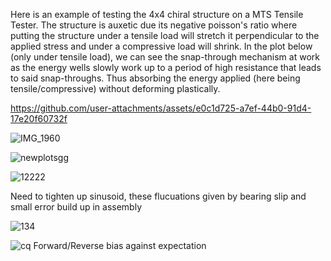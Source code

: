 Here is an example of testing the 4x4 chiral structure on a MTS Tensile Tester.
The structure is auxetic due its negative poisson's ratio where putting the structure under a tensile load will stretch it perpendicular to the applied stress and under a compressive load will shrink. In the plot below (only under tensile load), we can see the snap-through mechanism at work as the energy wells slowly work up to a period of high resistance that leads to said snap-throughs. Thus absorbing the energy applied (here being tensile/compressive) without deforming plastically.


https://github.com/user-attachments/assets/e0c1d725-a7ef-44b0-91d4-17e20f60732f 

![IMG_1960](https://github.com/user-attachments/assets/f351ea4f-a297-4d3a-843e-377e794b7f44)

![newplotsgg](https://github.com/user-attachments/assets/4e73ddda-9d30-4a54-9194-e71d58a09052)

![12222](https://github.com/user-attachments/assets/72336c28-10c5-4c27-8f8d-e014e85ab07b)

Need to tighten up sinusoid, these flucuations given by bearing slip and small error build up in assembly

![134](https://github.com/user-attachments/assets/9112e18e-f74c-467f-8974-61a53bcad566)

![cq](https://github.com/user-attachments/assets/4bac1a4d-4645-47fc-ba15-fe018ffc428b)
Forward/Reverse bias against expectation
